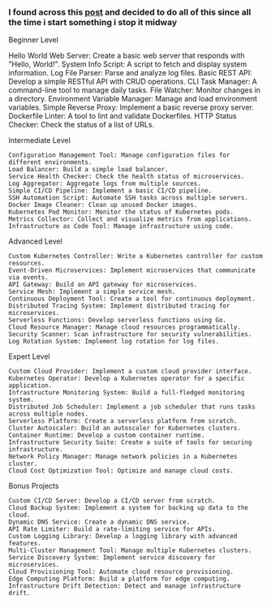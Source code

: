 
### I found across this [post](https://dev.to/kumarkalyan/top-50-project-ideas-to-become-a-golang-hero-98k) and decided to do all of this since all the time i start something i stop it midway
Beginner Level

   Hello World Web Server: Create a basic web server that responds with "Hello, World!".
   System Info Script: A script to fetch and display system information.
   Log File Parser: Parse and analyze log files.
   Basic REST API: Develop a simple RESTful API with CRUD operations.
   CLI Task Manager: A command-line tool to manage daily tasks.
   File Watcher: Monitor changes in a directory.
   Environment Variable Manager: Manage and load environment variables. Simple Reverse Proxy: Implement a basic reverse proxy server.
   Dockerfile Linter: A tool to lint and validate Dockerfiles.
   HTTP Status Checker: Check the status of a list of URLs.

Intermediate Level

    Configuration Management Tool: Manage configuration files for different environments.
    Load Balancer: Build a simple load balancer.
    Service Health Checker: Check the health status of microservices.
    Log Aggregator: Aggregate logs from multiple sources.
    Simple CI/CD Pipeline: Implement a basic CI/CD pipeline.
    SSH Automation Script: Automate SSH tasks across multiple servers.
    Docker Image Cleaner: Clean up unused Docker images.
    Kubernetes Pod Monitor: Monitor the status of Kubernetes pods.
    Metrics Collector: Collect and visualize metrics from applications.
    Infrastructure as Code Tool: Manage infrastructure using code.

Advanced Level

    Custom Kubernetes Controller: Write a Kubernetes controller for custom resources.
    Event-Driven Microservices: Implement microservices that communicate via events.
    API Gateway: Build an API gateway for microservices.
    Service Mesh: Implement a simple service mesh.
    Continuous Deployment Tool: Create a tool for continuous deployment.
    Distributed Tracing System: Implement distributed tracing for microservices.
    Serverless Functions: Develop serverless functions using Go.
    Cloud Resource Manager: Manage cloud resources programmatically.
    Security Scanner: Scan infrastructure for security vulnerabilities.
    Log Rotation System: Implement log rotation for log files.

Expert Level

    Custom Cloud Provider: Implement a custom cloud provider interface.
    Kubernetes Operator: Develop a Kubernetes operator for a specific application.
    Infrastructure Monitoring System: Build a full-fledged monitoring system.
    Distributed Job Scheduler: Implement a job scheduler that runs tasks across multiple nodes.
    Serverless Platform: Create a serverless platform from scratch.
    Cluster Autoscaler: Build an autoscaler for Kubernetes clusters.
    Container Runtime: Develop a custom container runtime.
    Infrastructure Security Suite: Create a suite of tools for securing infrastructure.
    Network Policy Manager: Manage network policies in a Kubernetes cluster.
    Cloud Cost Optimization Tool: Optimize and manage cloud costs.

Bonus Projects

    Custom CI/CD Server: Develop a CI/CD server from scratch.
    Cloud Backup System: Implement a system for backing up data to the cloud.
    Dynamic DNS Service: Create a dynamic DNS service.
    API Rate Limiter: Build a rate-limiting service for APIs.
    Custom Logging Library: Develop a logging library with advanced features.
    Multi-Cluster Management Tool: Manage multiple Kubernetes clusters.
    Service Discovery System: Implement service discovery for microservices.
    Cloud Provisioning Tool: Automate cloud resource provisioning.
    Edge Computing Platform: Build a platform for edge computing.
    Infrastructure Drift Detection: Detect and manage infrastructure drift.
